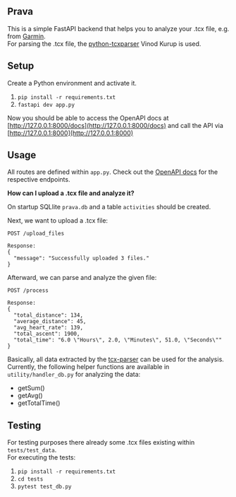 ## Prava

This is a simple FastAPI backend that helps you to analyze your .tcx file, e.g. from [Garmin](https://connect.garmin.com/).\
For parsing the .tcx file, the [python-tcxparser](https://github.com/vkurup/python-tcxparser) Vinod Kurup is used.

## Setup
Create a Python environment and activate it.

1. `pip install -r requirements.txt`
2. `fastapi dev app.py`

Now you should be able to access the OpenAPI docs at [http://127.0.0.1:8000/docs](http://127.0.0.1:8000/docs) and call the API via [http://127.0.0.1:8000](http://127.0.0.1:8000)

## Usage
All routes are defined within `app.py`.
Check out the [OpenAPI docs](http://127.0.0.1:8000/docs) for the respective endpoints.

**How can I upload a .tcx file and analyze it?**

On startup SQLlite `prava.db` and a table `activities` should be created. 

Next, we want to upload a .tcx file:
```
POST /upload_files

Response:
{
  "message": "Successfully uploaded 3 files."
}
```

Afterward, we can parse and analyze the given file:
```
POST /process

Response:
{
  "total_distance": 134,
  "average_distance": 45,
  "avg_heart_rate": 139,
  "total_ascent": 1900,
  "total_time": "6.0 \"Hours\", 2.0, \"Minutes\", 51.0, \"Seconds\""
}
```

Basically, all data extracted by the [tcx-parser](https://github.com/vkurup/python-tcxparser) can be used for the analysis.\
Currently, the following helper functions are available in `utility/handler_db.py` for analyzing the data:

- getSum()
- getAvg()
- getTotalTime()

## Testing
For testing purposes there already some .tcx files existing within `tests/test_data`.\
For executing the tests:

1. `pip install -r requirements.txt`
2. `cd tests`
3. `pytest test_db.py` 
